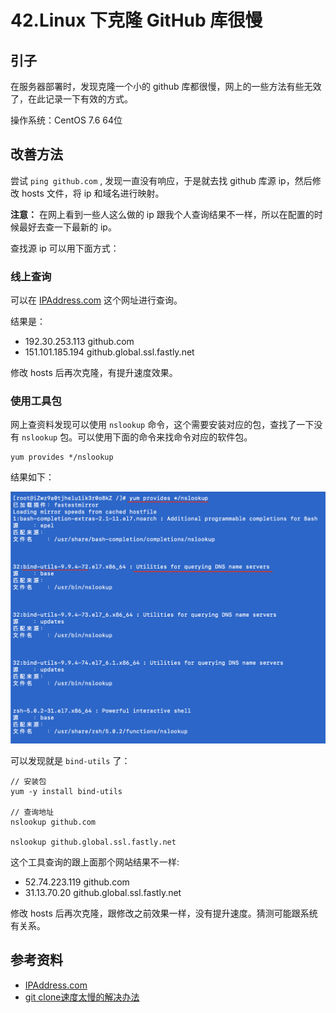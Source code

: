 # 42.Linux 下克隆 GitHub 库很慢
## <a name="reason"></a> 引子
在服务器部署时，发现克隆一个小的 github 库都很慢，网上的一些方法有些无效了，在此记录一下有效的方式。

操作系统：CentOS 7.6 64位

## 改善方法
尝试 `ping github.com` , 发现一直没有响应，于是就去找 github 库源 ip，然后修改 hosts 文件，将 ip 和域名进行映射。

**注意：** 在网上看到一些人这么做的 ip 跟我个人查询结果不一样，所以在配置的时候最好去查一下最新的 ip。

查找源 ip 可以用下面方式：

### 线上查询
可以在 [IPAddress.com][url-website1] 这个网址进行查询。

结果是：
- 192.30.253.113  github.com
- 151.101.185.194 github.global.ssl.fastly.net

修改 hosts 后再次克隆，有提升速度效果。

### 使用工具包
网上查资料发现可以使用 `nslookup` 命令，这个需要安装对应的包，查找了一下没有 `nslookup` 包。可以使用下面的命令来找命令对应的软件包。
```shell
yum provides */nslookup
```
结果如下：

![41-yum-provides][url-local-provides]


可以发现就是 `bind-utils` 了：
```shell
// 安装包
yum -y install bind-utils

// 查询地址
nslookup github.com

nslookup github.global.ssl.fastly.net
```
这个工具查询的跟上面那个网站结果不一样:
- 52.74.223.119 github.com
- 31.13.70.20 github.global.ssl.fastly.net

修改 hosts 后再次克隆，跟修改之前效果一样，没有提升速度。猜测可能跟系统有关系。

## <a name="reference"></a> 参考资料
- [IPAddress.com][url-website1]
- [git clone速度太慢的解决办法][url-blog1]


[url-base]:https://xxholic.github.io/segment/images


[url-blog1]:https://www.linuxidc.com/Linux/2019-05/158461.htm
[url-website1]:https://www.ipaddress.com/
[url-local-provides]:../images/42/yum-provides.png

